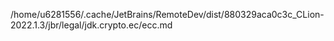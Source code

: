 /home/u6281556/.cache/JetBrains/RemoteDev/dist/880329aca0c3c_CLion-2022.1.3/jbr/legal/jdk.crypto.ec/ecc.md